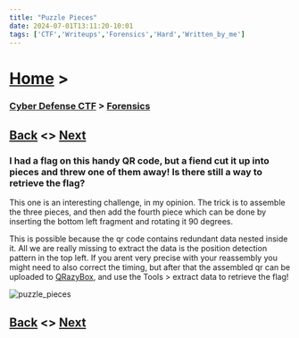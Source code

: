 ```yaml
---
title: "Puzzle Pieces"
date: 2024-07-01T13:11:20-10:01
tags: ['CTF','Writeups','Forensics','Hard','Written_by_me']
---
```



# [Home](https://jjolley91.github.io/blog/) >

###  [Cyber Defense CTF](https://jjolley91.github.io/blog/level_effect_cyber_defense_ctf_2024/) >  [Forensics](https://jjolley91.github.io/blog/level_effect_cyber_defense_ctf_2024/Forensics/)

## [Back](https://jjolley91.github.io/blog/level_effect_cyber_defense_ctf_2024/Forensics/motw)  <> [Next](https://jjolley91.github.io/blog/level_effect_cyber_defense_ctf_2024/Forensics/crimson_initiate)

### I had a flag on this handy QR code, but a fiend cut it up into pieces and threw one of them away! Is there still a way to retrieve the flag?

This one is an interesting challenge, in my opinion. The trick is to assemble the three pieces, and then add the fourth piece which can be done by inserting the bottom left fragment and rotating it 90 degrees. 

This is possible because the qr code contains redundant data nested inside it. All we are really missing to extract the data is the position detection pattern in the top left. If you arent very precise with your reassembly you might need to also correct the timing, but after that the assembled qr can be uploaded to [QRazyBox](https://merri.cx/qrazybox/), and use the Tools > extract data to retrieve the flag!

![puzzle_pieces](https://github.com/jjolley91/blog/tree/main/static/le_ctf_24/puzzle_pieces.png?raw=true)


## [Back](https://jjolley91.github.io/blog/level_effect_cyber_defense_ctf_2024/Forensics/motw)  <> [Next](https://jjolley91.github.io/blog/level_effect_cyber_defense_ctf_2024/Forensics/crimson_initiate)